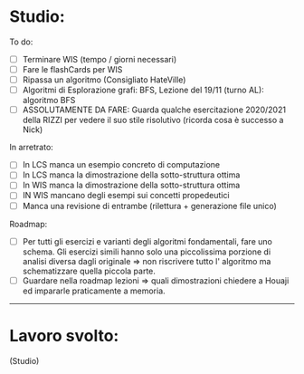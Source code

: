 
# Studio:

To do: 

- [ ] Terminare WIS (tempo / giorni necessari)
- [ ] Fare le flashCards per WIS
- [ ] Ripassa un algoritmo (Consigliato HateVille)
- [ ] Algoritmi di Esplorazione grafi: BFS, Lezione del 19/11 (turno AL): algoritmo BFS
- [ ] ASSOLUTAMENTE DA FARE: Guarda qualche esercitazione 2020/2021 della RIZZI per vedere il suo stile risolutivo (ricorda cosa è successo a Nick)

In arretrato:

- [ ] In LCS manca un esempio concreto di computazione
- [ ] In LCS manca la dimostrazione della sotto-struttura ottima
- [ ] In WIS manca la dimostrazione della sotto-struttura ottima 
- [ ] IN WIS mancano degli esempi sui concetti propedeutici
- [ ] Manca una revisione di entrambe (rilettura + generazione file unico)

Roadmap:

- [ ] Per tutti gli esercizi e varianti degli algoritmi fondamentali, fare uno schema. Gli esercizi simili hanno solo una piccolissima porzione di analisi diversa dagli originale => non riscrivere tutto l' algoritmo ma schematizzare quella piccola parte. 
- [ ] Guardare nella roadmap lezioni => quali dimostrazioni chiedere a Houaji ed impararle praticamente a memoria.
***

# Lavoro svolto:

(Studio)